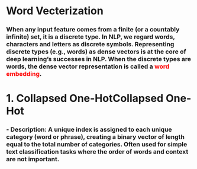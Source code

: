 # Word Vecterization
### When any input feature comes from a finite (or a countably infinite) set, it is a discrete type. In NLP, we regard words, characters and letters as discrete symbols. Representing discrete types (e.g., words) as dense vectors is at the core of deep learning’s successes in NLP. When the discrete types are words, the dense vector representation is called a <font color='red'>word embedding</font>.


# 1. Collapsed One-HotCollapsed One-Hot
### - Description: A unique index is assigned to each unique category (word or phrase), creating a binary vector of length equal to the total number of categories. Often used for simple text classification tasks where the order of words and context are not important.




